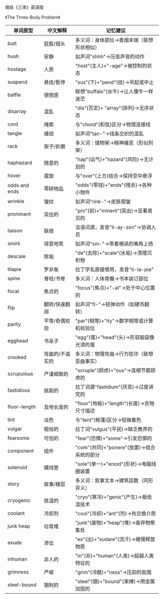 摘自《三体》英语版

《The Three-Body Problem》

| 单词原型      | 中文解释               | 记忆建议                                   |
|-------------|----------------------|------------------------------------------|
| butt        | 屁股/烟头            | 多义词：身体部位→香烟末端（联想形状相似）            |
| hush        | 安静                | 拟声词"shhh"→压低声音的动作                   |
| hostage     | 人质                | "host"(主人)+"-age"→被控制的状态               |
| suspend     | 悬挂/暂停           | "sus"(下)+"pend"(挂)→吊起或中止                |
| baffle      | 使困惑              | 联想"buffalo"(水牛)→让人像牛一样迷茫             |
| disarray    | 混乱                | "dis"(否定)+ "array"(排列)→无序状态              |
| cord        | 绳索                | 与"chord"(和弦)区分→物理连接线                 |
| tangle      | 缠结                | 拟声词"tan-"→线条交织的混乱                    |
| rack        | 架子/折磨           | 多义词：储物架→精神痛苦（形似刑架）               |
| haphazard   | 随意的              | "hap"(运气)+"hazard"(风险)→无计划的             |
| hover       | 盘旋                | 与"over"(上方)结合→保持空中悬浮                 |
| odds and ends | 零碎物品           | "odds"(零钱)+"ends"(残余)→各种小物件            |
| wrinkle     | 皱纹                | 拟声词"rink-"→皮肤褶皱                         |
| prominent   | 突出的              | "pro"(前)+"minent"(突出)→显著易见的             |
| liaison     | 联络                | 法语词源，发音"li-ay-zon"→协调人员               |
| smirk       | 得意地笑            | 拟声词"sm-"→带着嘲讽的嘴角上扬                   |
| descale     | 除垢                | "de"(去除)+"scale"(水垢)→清理沉积物              |
| tilapia     | 罗非鱼              | 拉丁学名直接借用，发音"ti-la-pia"                |
| spine       | 脊柱/书脊           | 多义词：人体骨骼→书本装订部位                   |
| focal       | 焦点的              | "focus"(焦点)+"-al"→处于中心位置的               |
| flip          | 翻转/快速翻阅        | 拟声词"fl-"→轻弹动作（如硬币翻转）               |
| parity        | 平等/奇偶校验        | "par"(相等)+"ity"→数学相等或计算机校验位          |
| egghead       | 书呆子               | "egg"(蛋)+"head"(头)→形容脑袋像光滑的蛋          |
| crooked       | 弯曲的/不诚实的      | 多义词：物理弯曲→行为狡诈（联想歪曲事实）           |
| scrupulous    | 严谨细致的           | "scruple"(顾虑)+"ous"→连细节都顾虑的             |
| fastidious    | 挑剔的               | 拉丁词源"fastidium"(厌恶)→过度讲究的             |
| floor-length  | 及地长度的           | "floor"(地板)+"length"(长度)→衣物尺寸描述        |
| tint          | 淡色                | 与"tent"(帐篷)区分→轻微着色                     |
| vulgar        | 粗俗的               | 拉丁词"vulgus"(平民)→缺乏教养的                  |
| fearsome      | 可怕的               | "fear"(恐惧)+"some"→引发恐惧的                   |
| component     | 组件                | "com"(共同)+"ponere"(放置)→组合系统的部分         |
| solenoid      | 螺线管              | "sole"(单一)+"enoid"(形状)→电磁线圈装置          |
| story         | 故事/楼层           | 多义词：叙事文本→建筑层数（同形异义）              |
| cryogenic     | 低温的               | "cryo"(寒冷)+"genic"(产生)→极低温技术            |
| coolant       | 冷却剂              | "cool"(冷却)+"ant"(剂)→热交换介质                |
| junk heap     | 垃圾堆              | "junk"(废物)+"heap"(堆)→废弃物聚集处             |
| exude         | 渗出                | "ex"(出)+"sudare"(流汗)→缓慢释放物质             |
| inhuman       | 非人的               | "in"(非)+"human"(人类)→超越人类特征的             |
| grimness      | 严峻                | "grim"(冷酷)+"ness"→压抑的氛围                  |
| steel-bound   | 钢制的              | "steel"(钢)+"bound"(束缚)→用金属加固的           |